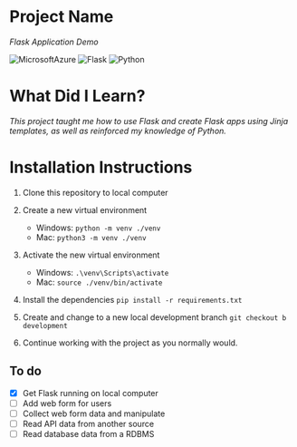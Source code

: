 # Project Name
*Flask Application Demo*

![MicrosoftAzure](https://img.shields.io/badge/-Azure-blue?logo=microsoftazure)
![Flask](https://img.shields.io/badge/-Flask-black?logo=Flask)
![Python](https://img.shields.io/badge/-Python-yellow?logo=Python)
# What Did I Learn?
*This project taught me how to use Flask and create Flask apps using Jinja templates, as well as reinforced my knowledge of Python.*


# Installation Instructions
1. Clone this repository to local computer

2. Create a new virtual environment 
    - Windows:  ```python -m venv ./venv```
    - Mac:  ```python3 -m venv ./venv```

3. Activate the new virtual environment
   - Windows:  ```.\venv\Scripts\activate```
   - Mac:  ```source ./venv/bin/activate```

4. Install the dependencies ```pip install -r requirements.txt```

5. Create and change to a new local development branch ```git checkout b development```

6. Continue working with the project as you normally would.

## To do

- [x] Get Flask running on local computer
- [ ] Add web form for users
- [ ] Collect web form data and manipulate
- [ ] Read API data from another source
- [ ] Read database data from a RDBMS
